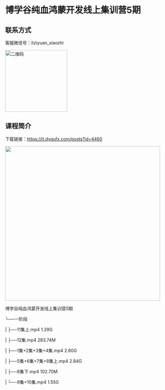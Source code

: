 # 博学谷纯血鸿蒙开发线上集训营5期

## 联系方式

客服微信号：itziyuan_xiaozhi

<img src="https://ziyuanyun.oss-cn-guangzhou.aliyuncs.com/common/20240614073449/666b82192834a.jpg" width="200" height="200" alt="二维码">

## 课程简介

下载链接：https://it.dyqufx.com/posts?id=4460

<img src="https://ziyuanyun.oss-cn-guangzhou.aliyuncs.com/yun/20240922073009/66ef570148a61.jpg" width="500" alt="">

  

 博学谷纯血鸿蒙开发线上集训营5期

 └──一阶段

 | ├──11集上.mp4 1.29G

 | ├──12集.mp4 283.74M

 | ├──1集+2集+3集+4集.mp4 2.60G

 | ├──5集+6集+7集+8集上.mp4 2.84G

 | ├──8集下.mp4 102.70M

 | └──9集+10集.mp4 1.55G

 &nbsp;

  